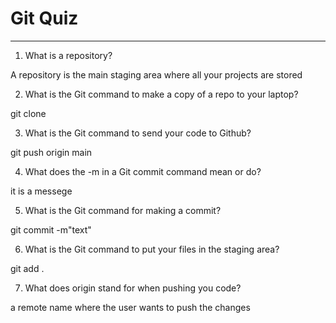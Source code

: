 # Git Quiz

---

1. What is a repository?

A repository is the main staging area where all your projects are stored

2. What is the Git command to make a copy of a repo to your laptop?

git clone  

3. What is the Git command to send your code to Github?

git push origin main  

4. What does the -m in a Git commit command mean or do?

it is a messege

5. What is the Git command for making a commit?

git commit -m"text"

6. What is the Git command to put your files in the staging area?

git add .

7. What does origin stand for when pushing you code?

a remote name where the user wants to push the changes
